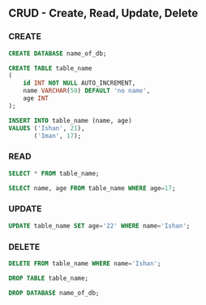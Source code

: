 ## CRUD - Create, Read, Update, Delete

### CREATE

```sql
CREATE DATABASE name_of_db;

CREATE TABLE table_name
(
    id INT NOT NULL AUTO_INCREMENT,
    name VARCHAR(50) DEFAULT 'no name',
    age INT
);

INSERT INTO table_name (name, age)
VALUES ('Ishan', 21),
       ('Iman', 17);
```

### READ

```sql
SELECT * FROM table_name;

SELECT name, age FROM table_name WHERE age=17;
```

### UPDATE

```sql
UPDATE table_name SET age='22' WHERE name='Ishan';
```

### DELETE

```sql
DELETE FROM table_name WHERE name='Ishan';

DROP TABLE table_name;

DROP DATABASE name_of_db;
```
